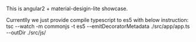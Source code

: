 This is angular2 + material-desigin-lite showcase.

Currentlly we just provide compile typescript to es5 with below instruction:
	tsc --watch -m commonjs -t es5 --emitDecoratorMetadata ./src/app/app.ts --outDir ./src/js/